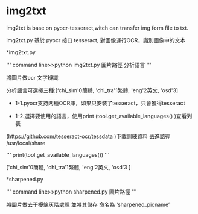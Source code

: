 # img2txt
img2txt is base on pyocr-tesseract,witch can transfer img form file to txt.

img2txt.py 基於 pyocr 接口 tesseract, 對圖像運行OCR，識別圖像中的文本

*img2txt.py

'''
command line>>python img2txt.py 圖片路徑 分析語言
'''

將圖片做ocr 文字辨識

分析語言可選擇三種:[‘chi_sim'0簡體, 'chi_tra'1繁體, 'eng'2英文, 'osd'3]

- 1-1.pyocr支持两種OCR庫，如果只安装了tesseract，只會獲得tesseract

- 1-2.選擇要使用的語言，使用print (tool.get_available_languages() )查看列表

(https://github.com/tesseract-ocr/tessdata )下載訓練資料 丟進路徑 /usr/local/share

'''
print(tool.get_available_languages())
'''

['chi_sim'0簡體, 'chi_tra'1繁體, 'eng'2英文, 'osd'3 ]
    
    
*sharpened.py

'''
command line>>python sharpened.py 圖片路徑
'''

將圖片做去干擾線灰階處理 並將其儲存 命名為 ‘sharpened_picname’


